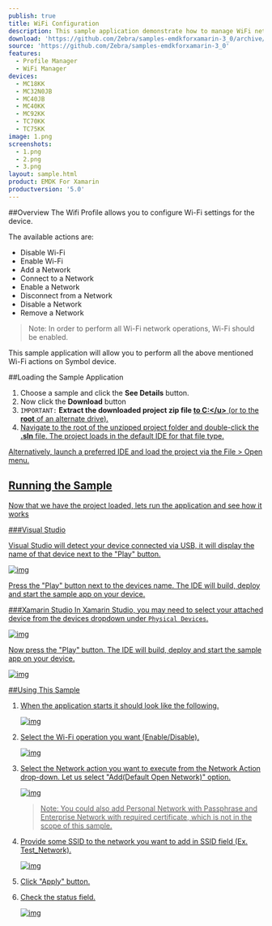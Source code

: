 ```yaml
---
publish: true
title: WiFi Configuration
description: This sample application demonstrate how to manage WiFi networks.
download: 'https://github.com/Zebra/samples-emdkforxamarin-3_0/archive/master.zip'
source: 'https://github.com/Zebra/samples-emdkforxamarin-3_0'
features:
  - Profile Manager
  - WiFi Manager
devices:
  - MC18KK
  - MC32N0JB
  - MC40JB
  - MC40KK
  - MC92KK
  - TC70KK
  - TC75KK
image: 1.png
screenshots:
  - 1.png
  - 2.png
  - 3.png
layout: sample.html
product: EMDK For Xamarin
productversion: '5.0'
---
```


##Overview
The Wifi Profile allows you to configure Wi-Fi settings for the device. 

The available actions are:
  
* Disable Wi-Fi  
* Enable Wi-Fi  
* Add a Network  
* Connect to a Network
* Enable a Network
* Disconnect from a Network
* Disable a Network
* Remove a Network

> Note: In order to perform all Wi-Fi network operations, Wi-Fi should be enabled.  

This sample application will allow you to perform all the above mentioned Wi-Fi actions on Symbol device.


##Loading the Sample Application

1. Choose a sample and click the **See Details** button.
2. Now click the **Download** button 
3. `IMPORTANT:` **Extract the downloaded project zip file <u>to C:\</u>** (or to the **root** of an alternate drive).
4. Navigate to the root of the unzipped project folder and double-click the **.sln** file. The project loads in the default IDE for that file type.

Alternatively, launch a preferred IDE and load the project via the File > Open menu.  

## Running the Sample
Now that we have the project loaded, lets run the application and see how it works

###Visual Studio

Visual Studio will detect your device connected via USB, it will display the name of that device next to the "Play" button.

![img](../../images/samples/vsPlayButton.png)

Press the "Play" button next to the devices name.  The IDE will build, deploy and start the sample app on your device.

###Xamarin Studio
In Xamarin Studio, you may need to select your attached device from the devices dropdown under `Physical Devices`.

![img](../../images/samples/xs-select-device.png)

Now press the "Play" button. The IDE will build, deploy and start the sample app on your device.

![img](../../images/samples/xsPlayButton.png)


##Using This Sample

1. When the application starts it should look like the following.
  
	![img](../../images/samples/wifi_1.png)
  
2. Select the Wi-Fi operation you want (Enable/Disable).
   
	![img](../../images/samples/wifi_2.png)  	

3. Select the Network action you want to execute from the Network Action drop-down. 
	Let us select "Add(Default Open Network)" option.

	![img](../../images/samples/wifi_3.png)

	> Note: You could also add Personal Network with Passphrase and Enterprise Network with required certificate, which is not in the scope of this sample. 
4. Provide some SSID to the network you want to add in SSID field (Ex. Test_Network).

	![img](../../images/samples/wifi_4.png)

5. Click "Apply" button.

6. Check the status field.
   
	![img](../../images/samples/wifi_5.png)  


















